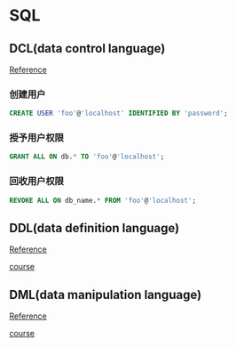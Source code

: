 # SQL

## DCL(data control language)

[Reference](https://dev.mysql.com/doc/refman/8.4/en/account-management-statements.html)

### 创建用户

```sql
CREATE USER 'foo'@'localhost' IDENTIFIED BY 'password';
```

### 授予用户权限

```sql
GRANT ALL ON db.* TO 'foo'@'localhost';
```

### 回收用户权限

```sql
REVOKE ALL ON db_name.* FROM 'foo'@'localhost';
```

## DDL(data definition language)

[Reference](https://dev.mysql.com/doc/refman/8.4/en/sql-data-definition-statements.html)

[course](./course.md)

## DML(data manipulation language)

[Reference](https://dev.mysql.com/doc/refman/8.4/en/sql-data-manipulation-statements.html)

[course](./course.md)
